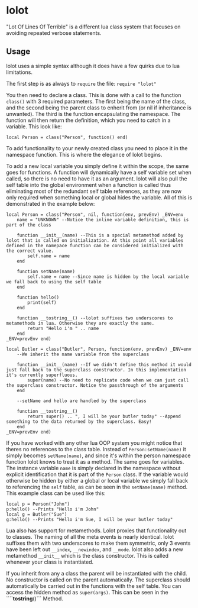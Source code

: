 lolot
=====

"Lot Of Lines Of Terrible" is a different lua class system that focuses on avoiding repeated verbose statements.

Usage
-----

lolot uses a simple syntax although it does have a few quirks due to lua limitations.

The first step is as always to ```require``` the file: ```require "lolot"```

You then need to declare a class. This is done with a call to the function ```class()``` with 3 required parameters. The first being the name of the class, and the second being the parent class to enherit from (or nil if inheritance is unwanted). The third is the function encapsulating the namespace. The function will then return the definition, which you need to catch in a variable. This look like:

```
local Person = class("Person", function() end)
```

To add functionality to your newly created class you need to place it in the namespace function. This is where the elegance of lolot begins.

To add a new local variable you simply define it within the scope, the same goes for functions. A function will dynamically have a self variable set when called, so there is no need to have it as an argument. lolot will also pull the self table into the global environment when a function is called thus eliminating most of the redundant self table references, as they are now only required when something local or global hides the variable. All of this is demonstrated in the example below:

```
local Person = class("Person", nil, function(env, prevEnv) _ENV=env
	name = "UNKNOWN" --Notice the inline variable definition, this is part of the class

	function __init__(name) --This is a special metamethod added by lolot that is called on initialization. At this point all variables defined in the namepace function can be considered initialized with the correct value.
		self.name = name
	end

	function setName(name)
		self.name = name --Since name is hidden by the local variable we fall back to using the self table
	end

	function hello()
		print(self)
	end

	function __tostring__() --lolot suffixes two underscores to metamethods in lua. Otherwise they are exactly the same.
		return "Hello i'm " .. name
	end
_ENV=prevEnv end)

local Butler = class("Butler", Person, function(env, prevEnv) _ENV=env
	--We inherit the name variable from the superclass

	function __init__(name) --If we didn't define this method it would just fall back to the superclass constructor. In this implementation it's currently superfluous.
		super(name) --No need to replicate code when we can just call the superclass constructor. Notice the passthrough of the arguments
	end

	--setName and hello are handled by the superclass

	function __tostring__()
		return super() .. ", I will be your butler today" --Append something to the data returned by the superclass. Easy!
	end
_ENV=prevEnv end)
```

If you have worked with any other lua OOP system you might notice that theres no references to the class table. Instead of ```Person:setName(name)``` it simply becomes ```setName(name)```, and since it's within the person namespace function lolot knows to treat it as a method. The same goes for variables. The instance variable ```name``` is simply declared in the namespace without explicit identification that it is part of the ```Person``` class. If the variable would otherwise be hidden by either a global or local variable we simply fall back to referencing the ```self``` table, as can be seen in the ```setName(name)``` method. This example class can be used like this:

```
local p = Person("John")
p:hello() --Prints "Hello i'm John"
local g = Butler("Sue")
g:hello() --Prints "Hello i'm Sue, I will be your butler today"
```

Lua also has support for metamethods. Lolot proxies that functionality out to classes. The naming of all the meta events is nearly identical. lolot suffixes them with two underscores to make them symmetric, only 3 events have been left out ```__index```, ```__newindex```, and ```__mode```. lolot also adds a new metamethod ```__init__``` which is the class constructor. This is called whenever your class is instantiated.

If you inherit from any a class the parent will be instantiated with the child. No constructor is called on the parent automatically. The superclass should automatically be carried out in the functions with the self table. You can access the hidden method as ```super(args)```. This can be seen in the ````__tostring__()``` Method.
